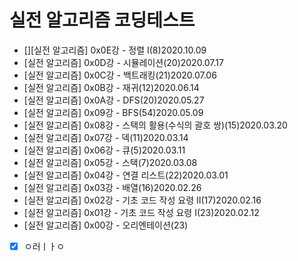 # 실전 알고리즘 코딩테스트

- [][실전 알고리즘] 0x0E강 - 정렬 I(8)2020.10.09
- [실전 알고리즘] 0x0D강 - 시뮬레이션(20)2020.07.17
- [실전 알고리즘] 0x0C강 - 백트래킹(21)2020.07.06
- [실전 알고리즘] 0x0B강 - 재귀(12)2020.06.14
- [실전 알고리즘] 0x0A강 - DFS(20)2020.05.27
- [실전 알고리즘] 0x09강 - BFS(54)2020.05.09
- [실전 알고리즘] 0x08강 - 스택의 활용(수식의 괄호 쌍)(15)2020.03.20
- [실전 알고리즘] 0x07강 - 덱(11)2020.03.14
- [실전 알고리즘] 0x06강 - 큐(5)2020.03.11
- [실전 알고리즘] 0x05강 - 스택(7)2020.03.08
- [실전 알고리즘] 0x04강 - 연결 리스트(22)2020.03.01
- [실전 알고리즘] 0x03강 - 배열(16)2020.02.26
- [실전 알고리즘] 0x02강 - 기초 코드 작성 요령 II(17)2020.02.16
- [실전 알고리즘] 0x01강 - 기초 코드 작성 요령 I(23)2020.02.12
- [실전 알고리즘] 0x00강 - 오리엔테이션(23)

- [x] ㅇ러ㅣㅏㅇ
